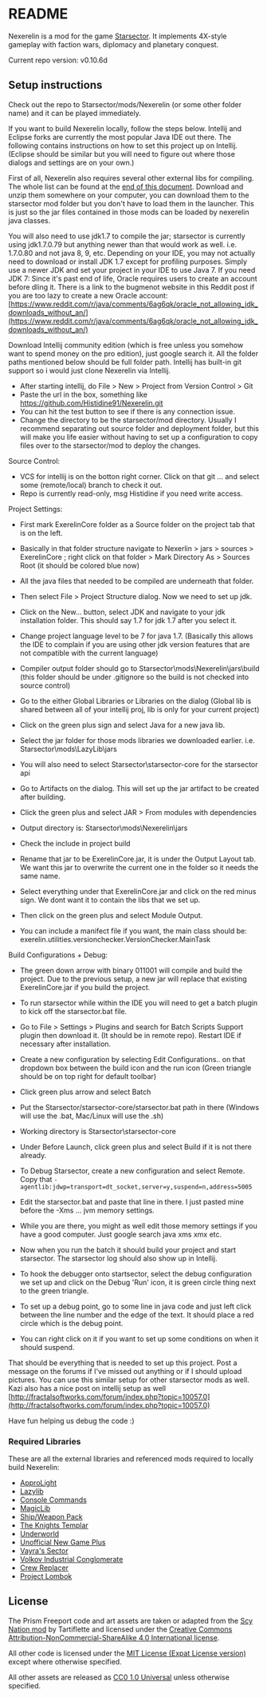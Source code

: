 # README #

Nexerelin is a mod for the game [Starsector](http://fractalsoftworks.com). It implements 4X-style gameplay with faction wars, diplomacy and planetary conquest.

Current repo version: v0.10.6d

## Setup instructions ##
Check out the repo to Starsector/mods/Nexerelin (or some other folder name) and it can be played immediately. 

If you want to build Nexerelin locally, follow the steps below.
Intellij and Eclipse forks are currently the most popular Java IDE out there.
The following contains instructions on how to set this project up on Intellij. (Eclipse should be similar but you will need to figure out where those dialogs and settings are on your own.)

First of all, Nexerelin also requires several other external libs for compiling. The whole list can be found at the [end of this document](#required-libraries). Download and unzip them somewhere on your computer, you can download them to the starsector mod folder but you don't have to load them in the launcher.
This is just so the jar files contained in those mods can be loaded by nexerelin java classes.

You will also need to use jdk1.7 to compile the jar; starsector is currently using jdk1.7.0.79 but anything newer than that would work as well. i.e. 1.7.0.80 and not java 8, 9, etc.
Depending on your IDE, you may not actually need to download or install JDK 1.7 except for profiling purposes. Simply use a newer JDK and set your project in your IDE to use Java 7.
If you need JDK 7: Since it's past end of life, Oracle requires users to create an account before dling it.
There is a link to the bugmenot website in this Reddit post if you are too lazy to create a new Oracle account:
[https://www.reddit.com/r/java/comments/6ag6qk/oracle_not_allowing_jdk_downloads_without_an/](https://www.reddit.com/r/java/comments/6ag6qk/oracle_not_allowing_jdk_downloads_without_an/)

Download Intellij community edition (which is free unless you somehow want to spend money on the pro edition), just google search it.
All the folder paths mentioned below should be full folder path.
Intellij has built-in git support so i would just clone Nexerelin via Intellij.
- After starting intellij, do File > New > Project from Version Control > Git
- Paste the url in the box, something like https://github.com/Histidine91/Nexerelin.git
- You can hit the test button to see if there is any connection issue.
- Change the directory to be the starsector/mod directory. Usually I recommend separating out source folder and deployment folder, but this will make you life easier without having to set up a configuration to copy files over to the starsector/mod to deploy the changes.

Source Control:
- VCS for intellij is on the botton right corner. Click on that git ... and select some (remote/local) branch to check it out.
- Repo is currently read-only, msg Histidine if you need write access.

Project Settings:
- First mark ExerelinCore folder as a Source folder on the project tab that is on the left.
- Basically in that folder structure navigate to Nexerlin > jars > sources > ExerelinCore ; right click on that folder > Mark Directory As > Sources Root (it should be colored blue now)
- All the java files that needed to be compiled are underneath that folder.
- Then select File > Project Structure dialog. Now we need to set up jdk.
- Click on the New... button, select JDK and navigate to your jdk installation folder. This should say 1.7 for jdk 1.7 after you select it.
- Change project language level to be 7 for java 1.7. (Basically this allows the IDE to complain if you are using other jdk version features that are not compatible with the current language)
- Compiler output folder should go to Starsector\mods\Nexerelin\jars\build (this folder should be under .gitignore so the build is not checked into source control)

- Go to the either Global Libraries or Libraries on the dialog (Global lib is shared between all of your intellij proj, lib is only for your current project)
- Click on the green plus sign and select Java for a new java lib.
- Select the jar folder for those mods libraries we downloaded earlier. i.e. Starsector\mods\LazyLib\jars
- You will also need to select Starsector\starsector-core for the starsector api

- Go to Artifacts on the dialog. This will set up the jar artifact to be created after building.
- Click the green plus and select JAR > From modules with dependencies
- Output directory is: Starsector\mods\Nexerelin\jars
- Check the include in project build
- Rename that jar to be ExerelinCore.jar, it is under the Output Layout tab. We want this jar to overwrite the current one in the folder so it needs the same name.
- Select everything under that ExerelinCore.jar and click on the red minus sign. We dont want it to contain the libs that we set up.
- Then click on the green plus and select Module Output.
- You can include a manifect file if you want, the main class should be: exerelin.utilities.versionchecker.VersionChecker.MainTask

Build Configurations + Debug:
- The green down arrow with binary 011001 will compile and build the project. Due to the previous setup, a new jar will replace that existing ExerelinCore.jar if you build the project.
- To run starsector while within the IDE you will need to get a batch plugin to kick off the starsector.bat file.
- Go to File > Settings > Plugins and search for Batch Scripts Support plugin then download it. (It should be in remote repo). Restart IDE if necessary after installation.
- Create a new configuration by selecting Edit Configurations.. on that dropdown box between the build icon and the run icon (Green triangle should be on top right for default toolbar)
- Click green plus arrow and select Batch
- Put the Starsector/starsector-core/starsector.bat path in there (Windows will use the .bat, Mac/Linux will use the .sh)
- Working directory is Starsector\starsector-core
- Under Before Launch, click green plus and select Build if it is not there already.

- To Debug Starsector, create a new configuration and select Remote. Copy that `-agentlib:jdwp=transport=dt_socket,server=y,suspend=n,address=5005`
- Edit the starsector.bat and paste that line in there. I just pasted mine before the -Xms ... jvm memory settings.
- While you are there, you might as well edit those memory settings if you have a good computer. Just google search java xms xmx etc.

- Now when you run the batch it should build your project and start starsector. The starsector log should also show up in Intellij.
- To hook the debugger onto startsector, select the debug configuration we set up and click on the Debug 'Run' icon, it is green circle thing next to the green triangle.
- To set up a debug point, go to some line in java code and just left click between the line number and the edge of the text. It should place a red circle which is the debug point.
- You can right click on it if you want to set up some conditions on when it should suspend.

That should be everything that is needed to set up this project. Post a message on the forums if I've missed out anything or if I should upload pictures.
You can use this similar setup for other starsector mods as well.
Kazi also has a nice post on intellij setup as well [http://fractalsoftworks.com/forum/index.php?topic=10057.0](http://fractalsoftworks.com/forum/index.php?topic=10057.0)

Have fun helping us debug the code :)

### Required Libraries ###
These are all the external libraries and referenced mods required to locally build Nexerelin:

- [ApproLight](https://fractalsoftworks.com/forum/index.php?topic=9688.0)
- [Lazylib](https://fractalsoftworks.com/forum/index.php?topic=5444.0)
- [Console Commands](https://fractalsoftworks.com/forum/index.php?topic=4106.0)
- [MagicLib](https://fractalsoftworks.com/forum/index.php?topic=13718.0)
- [Ship/Weapon Pack](https://fractalsoftworks.com/forum/index.php?topic=11018.0)
- [The Knights Templar](https://fractalsoftworks.com/forum/index.php?topic=8095.0)
- [Underworld](https://fractalsoftworks.com/forum/index.php?topic=11002.0)
- [Unofficial New Game Plus](https://fractalsoftworks.com/forum/index.php?topic=16680.0)
- [Vayra's Sector](https://fractalsoftworks.com/forum/index.php?topic=16058.0)
- [Volkov Industrial Conglomerate](https://fractalsoftworks.com/forum/index.php?topic=19603.0)
- [Crew Replacer](https://fractalsoftworks.com/forum/index.php?topic=24249.0)
- [Project Lombok](https://projectlombok.org/)

## License ##
The Prism Freeport code and art assets are taken or adapted from the [Scy Nation mod](http://fractalsoftworks.com/forum/index.php?topic=8010.0) by Tartiflette and licensed under the [Creative Commons Attribution-NonCommercial-ShareAlike 4.0 International license](https://creativecommons.org/licenses/by-nc-sa/4.0/).

All other code is licensed under the [MIT License (Expat License version)](https://opensource.org/licenses/MIT) except where otherwise specified.

All other assets are released as [CC0 1.0 Universal](https://creativecommons.org/publicdomain/zero/1.0/) unless otherwise specified.

